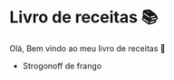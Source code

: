 # Livro de receitas :books:

Olá, Bem vindo ao meu livro de receitas :wave:

- Strogonoff de frango
